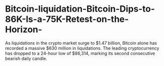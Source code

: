 # Bitcoin-liquidation-Bitcoin-Dips-to-86K-Is-a-75K-Retest-on-the-Horizon-
As liquidations in the crypto market surge to $1.47 billion, Bitcoin alone has recorded a massive $630 million in liquidations. The leading cryptocurrency has dropped to a 24-hour low of $86,314, marking its second consecutive bearish daily candle.
